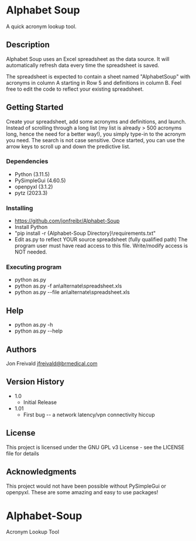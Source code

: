 # Alphabet Soup

A quick acronym lookup tool. 

## Description

Alphabet Soup uses an Excel spreadsheet as the data source. It will automatically
refresh data every time the spreadsheet is saved.

The spreadsheet is expected to contain a sheet named "AlphabetSoup" with acronyms 
in column A starting in Row 5 and definitions in column B. Feel free to edit the
code to reflect your existing spreadsheet.

## Getting Started

Create your spreadsheet, add some acronyms and definitions, and launch. Instead of
scrolling through a long list (my list is already > 500 acronyms long, hence the need
for a better way!), you simply type-in to the acronym you need. The search is not
case sensitive. Once started, you can use the arrow keys to scroll up and down the
predictive list.

### Dependencies

* Python (3.11.5)
* PySimpleGui (4.60.5)
* openpyxl (3.1.2)
* pytz (2023.3)

### Installing

* https://github.com/jonfreibr/Alphabet-Soup
* Install Python
* "pip install -r {Alphabet-Soup Directory}\requirements.txt"
* Edit as.py to reflect YOUR source spreadsheet (fully qualified path)
    The program user must have read access to this file. Write/modify
    access is NOT needed.

### Executing program

* python as.py
* python as.py -f an\alternate\spreadsheet.xls
* python as.py --file an\alternate\spreadsheet.xls

## Help

* python as.py -h
* python as.py --help

## Authors

Jon Freivald
jfreivald@brmedical.com

## Version History

* 1.0
    * Initial Release
* 1.01
    * First bug -- a network latency/vpn connectivity hiccup

## License

This project is licensed under the GNU GPL v3 License - see the LICENSE file for details

## Acknowledgments

This project would not have been possible without PySimpleGui or openpyxl. These are some
amazing and easy to use packages!

# Alphabet-Soup
 Acronym Lookup Tool
